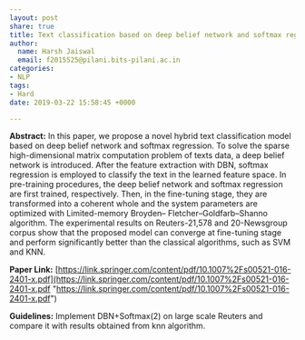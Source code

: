 ```yaml
---
layout: post
share: true
title: Text classification based on deep belief network and softmax regression
author:
  name: Harsh Jaiswal
  email: f2015525@pilani.bits-pilani.ac.in
categories:
- NLP
tags:
- Hard
date: 2019-03-22 15:58:45 +0000

---
```

**Abstract:** In this paper, we propose a novel hybrid text classification model based on deep belief network and softmax regression. To solve the sparse high-dimensional matrix computation problem of texts data, a deep belief network is introduced. After the feature extraction with DBN, softmax regression is employed to classify the text in the learned feature space. In pre-training procedures, the deep belief network and softmax regression are first trained, respectively. Then, in the fine-tuning stage, they are transformed into a coherent whole and the system parameters are optimized with Limited-memory Broyden– Fletcher–Goldfarb–Shanno algorithm. The experimental results on Reuters-21,578 and 20-Newsgroup corpus show that the proposed model can converge at fine-tuning stage and perform significantly better than the classical algorithms, such as SVM and KNN.

**Paper Link:** [https://link.springer.com/content/pdf/10.1007%2Fs00521-016-2401-x.pdf](https://link.springer.com/content/pdf/10.1007%2Fs00521-016-2401-x.pdf "https://link.springer.com/content/pdf/10.1007%2Fs00521-016-2401-x.pdf")

**Guidelines:** Implement DBN+Softmax(2) on large scale Reuters and compare it with results obtained from knn algorithm.